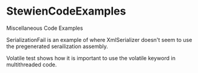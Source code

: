 # StewienCodeExamples
Miscellaneous Code Examples

SerializationFail is an example of where XmlSerializer doesn't seem to use the pregenerated serailization assembly.

Volatile test shows how it is important to use the volatile keyword in multithreaded code.
